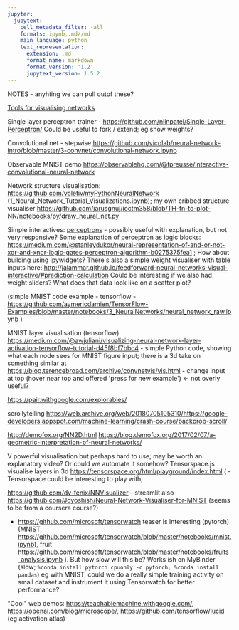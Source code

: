 ```yaml
---
jupyter:
  jupytext:
    cell_metadata_filter: -all
    formats: ipynb,.md//md
    main_language: python
    text_representation:
      extension: .md
      format_name: markdown
      format_version: '1.2'
      jupytext_version: 1.5.2
---
```


NOTES - anyhting we can pull outof these? 

[Tools for visualising networks](https://github.com/ashishpatel26/Tools-to-Design-or-Visualize-Architecture-of-Neural-Network)

Single layer perceptron trainer - https://github.com/niinpatel/Single-Layer-Perceptron/ Could be useful to fork / extend; eg show weights?

Convolutional net - stepwise https://github.com/vicolab/neural-network-intro/blob/master/3-convnet/convolutional-network.ipynb

Observable MNIST demo https://observablehq.com/@tpreusse/interactive-convolutional-neural-network

Network structure visualisation: https://github.com/voletiv/myPythonNeuralNetwork (1_Neural_Network_Tutorial_Visualizations.ipynb); my own cribbed structure visualiser https://github.com/jarusgnuj/ioctm358/blob/TH-fn-to-plot-NN/notebooks/py/draw_neural_net.py

Simple interactives: [perceptrons](https://github.com/trsvchn/interactive-perceptrons) - possibly useful with explanation, but not very responsive? Some explanation of perceptron as logic blocks: https://medium.com/@stanleydukor/neural-representation-of-and-or-not-xor-and-xnor-logic-gates-perceptron-algorithm-b0275375fea1 ;  How about building using ipywidgets? There's also a simple weight visualiser with table inputs here: http://jalammar.github.io/feedforward-neural-networks-visual-interactive/#prediction-calculation Could be interesting if we also had weight sliders? What does that data look like on a scatter plot?

(simple MNIST code example - tensorflow - https://github.com/aymericdamien/TensorFlow-Examples/blob/master/notebooks/3_NeuralNetworks/neural_network_raw.ipynb ) 

MNIST layer visualisation (tensorflow) https://medium.com/@awjuliani/visualizing-neural-network-layer-activation-tensorflow-tutorial-d45f8bf7bbc4 -  simple Python code, showing what each node sees for MNIST figure input; there is a 3d take on something similar at https://blog.terencebroad.com/archive/convnetvis/vis.html - change input at top (hover near top and offered 'press for new example') <- not overly useful?


https://pair.withgoogle.com/explorables/

scrollytelling https://web.archive.org/web/20180705105310/https://google-developers.appspot.com/machine-learning/crash-course/backprop-scroll/

http://demofox.org/NN2D.html https://blog.demofox.org/2017/02/07/a-geometric-interpretation-of-neural-networks/

V powerful visualisation but perhaps hard to use; may be worth an explanatory video? Or could we automate it somehow? Tensorspace.js visualise layers in 3d https://tensorspace.org/html/playground/index.html ( - Tensorspace could be interesting to play with; 


https://github.com/dv-fenix/NNVisualizer - streamlit also https://github.com/Joyoshish/Neural-Network-Visualiser-for-MNIST (seems to be from a coursera course?)

- https://github.com/microsoft/tensorwatch teaser is interesting (pytorch) (MNIST, https://github.com/microsoft/tensorwatch/blob/master/notebooks/mnist.ipynb), fruit https://github.com/microsoft/tensorwatch/blob/master/notebooks/fruits_analysis.ipynb ). But how slow will this be? Works ish on MyBinder (slow; `%conda install pytorch cpuonly -c pytorch; %conda install pandas`) eg with MNIST; could we do a really simple training activity on small dataset and instrument it using Tensorwatch for better performance?

"Cool" web demos: https://teachablemachine.withgoogle.com/, https://openai.com/blog/microscope/, https://github.com/tensorflow/lucid (eg activation atlas)

